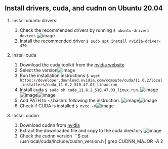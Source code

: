 ## Install drivers, cuda, and cudnn on Ubuntu 20.04
1. Install ubuntu drivers:
     1. Check the recommended drivers by running ```$ ubuntu-drivers devices```
     ![image](https://user-images.githubusercontent.com/46700815/161786238-b84799dd-83d0-4afa-950a-efb6febc83a3.png)
     2. Install the recommended driver ```$ sudo apt install nvidia-driver-470```
2. Install cuda
     1. Download the cuda toolkit from the [nvidia website](https://developer.nvidia.com/cuda-downloads)
     2. Select the version![image](https://user-images.githubusercontent.com/46700815/161787988-b718ba8f-2048-43f5-a20b-3647d7fb4a74.png)
     3. Run the installation instructions   ```$ wget https://developer.download.nvidia.com/compute/cuda/11.6.2/local_installers/cuda_11.6.2_510.47.03_linux.run```   
     4. Install cuda ```$ sudo sh cuda_11.6.2_510.47.03_linux.run```. ![image](https://user-images.githubusercontent.com/46700815/161793805-cba7ebdc-ac00-46fd-a4eb-f0874b7744dd.png)![image](https://user-images.githubusercontent.com/46700815/161793962-00bf1be7-3640-4da9-9a5f-bb144a8607f8.png)![image](https://user-images.githubusercontent.com/46700815/161794143-93674607-bff9-4e97-9152-bf99332d440c.png)
     5. Add PATH to ~/.bashrc following the instruction. ![image](https://user-images.githubusercontent.com/46700815/161795356-ce100c0e-c38f-4423-aa84-8fd3462914aa.png)![image](https://user-images.githubusercontent.com/46700815/161795424-0f6fdd42-6535-46e7-baba-d82cfef1e031.png)
     6. Check if CUDA is installed ```$ nvcc -V```![image](https://user-images.githubusercontent.com/46700815/161795580-79d6d23f-7d99-4a50-b2a4-7b212fb315b3.png)


3. Install cudnn
     1. Download cudnn from [nvidia](https://developer.nvidia.com/rdp/cudnn-download)
     2. Extract the downloaded file and copy to the cuda directory.![image](https://user-images.githubusercontent.com/46700815/161800007-e0e5d72a-db71-4c64-bafd-13699f4aec18.png)
     3. Check the cudnn version ```$ cat /usr/local/cuda/include/cudnn_version.h | grep CUDNN_MAJOR -A 2
```![image](https://user-images.githubusercontent.com/46700815/161800204-184dc423-25e0-4798-aa5f-fa5206b6d7c5.png)






